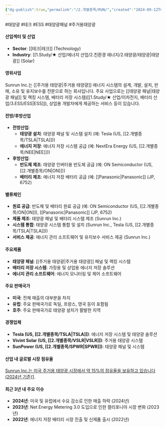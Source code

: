 ```yaml
---
{"dg-publish":true,"permalink":"/2.개별종목/RUN/","created":"2024-09-12T09:19:17.684+09:00","updated":"2025-07-29T21:37:05.143+09:00"}
---
```


#태양광 #테크 #ESS #태양광패널 #주거용태양광 


#### 산업섹터 및 산업

- **Sector**: [[테크\|테크]] (Technology)
- **Industry**: [[1.Study/★ 산업/에너지 산업/2.친환경 에너지/2.태양광/태양광\|태양광]] (Solar)

#### 영위사업

Sunrun Inc.는 [[주거용 태양광\|주거용 태양광]] 에너지 시스템의 설계, 개발, 설치, 판매, 소유 및 유지보수를 전문으로 하는 회사입니다. 주요 사업으로는 [[태양광 패널\|태양광 패널]] 및 랙킹 시스템, 배터리 저장 시스템([[1.Study/★ 산업/이차전지, 배터리 산업/3.ESS/ESS\|ESS]]), 상업용 개발자에게 제공하는 서비스 등이 있습니다.

#### 전방/후방산업

- **전방산업**:
    - **태양광 설치**: 태양광 패널 및 시스템 설치 (예: Tesla (US, [[2.개별종목/TSLA\|TSLA]]))
    - **에너지 저장**: 에너지 저장 시스템 공급 (예: NextEra Energy (US, [[2.개별종목/NEE\|NEE]]))
- **후방산업**:
    - **반도체 제조**: 태양광 인버터용 반도체 공급 (예: ON Semiconductor (US, [[2.개별종목/ON\|ON]]))
    - **배터리 제조**: 에너지 저장 배터리 공급 (예: [[Panasonic\|Panasonic]] (JP, 6752)

#### 밸류체인

- **원료 공급**: 반도체 및 배터리 원료 공급 (예: ON Semiconductor (US, [[2.개별종목/ON\|ON]]), [[Panasonic\|Panasonic]] (JP, 6752)
- **제품 제조**: 태양광 패널 및 배터리 시스템 제조 (Sunrun Inc.)
- **시스템 통합**: 태양광 시스템 통합 및 설치 (Sunrun Inc., Tesla (US, [[2.개별종목/TSLA\|TSLA]]))
- **서비스 제공**: 에너지 관리 소프트웨어 및 유지보수 서비스 제공 (Sunrun Inc.)

#### 주요제품

- **태양광 패널**: [[주거용 태양광\|주거용 태양광]] 패널 및 랙킹 시스템
- **배터리 저장 시스템**: 가정용 및 상업용 에너지 저장 솔루션
- **에너지 관리 소프트웨어**: 에너지 모니터링 및 제어 소프트웨어

#### 주요 판매국가

- **미국**: 전체 매출의 대부분을 차지
- **유럽**: 주요 판매국가로 독일, 프랑스, 영국 등이 포함됨
- **호주**: 주요 판매국가로 태양광 설치가 활발한 지역

#### 경쟁업체

- **Tesla (US, [[2.개별종목/TSLA\|TSLA]])**: 에너지 저장 시스템 및 태양광 솔루션
- **Vivint Solar (US, [[2.개별종목/VSLR\|VSLR]])**: 주거용 태양광 시스템
- **SunPower (US, [[2.개별종목/SPWR\|SPWR]])**: 태양광 패널 및 시스템

#### 산업 내 글로벌 시장 점유율

[Sunrun Inc.는 미국 주거용 태양광 시장에서 약 15%의 점유율을 보유하고 있습니다 (2024년 기준)](https://finance.yahoo.com/quote/RUN/)[1](https://finance.yahoo.com/quote/RUN/).

#### 최근 3년 내 주요 이슈

- **2024년**: 미국 및 유럽에서 수요 감소로 인한 매출 하락 (2024년)
- **2023년**: Net Energy Metering 3.0 도입으로 인한 캘리포니아 시장 변화 (2023년)
- **2022년**: 에너지 저장 배터리 시장 진출 및 신제품 출시 (2022년)